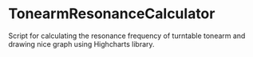 # TonearmResonanceCalculator
Script for calculating the resonance frequency of turntable tonearm and
drawing nice graph using Highcharts library.
